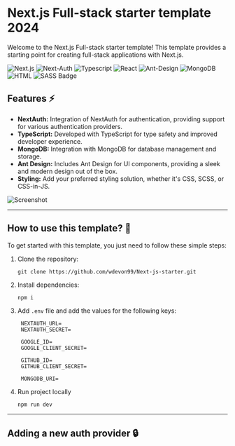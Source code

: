 # Next.js Full-stack starter template 2024

Welcome to the Next.js Full-stack starter template! This template provides a starting point for creating full-stack applications with Next.js.

![Next.js](https://img.shields.io/badge/next.js-242424?style=for-the-badge&logo=nextdotjs&logoColor=white)
![Next-Auth](https://img.shields.io/badge/Next%20Auth-563D7C?style=for-the-badge&logoColor=white)
![Typescript](https://img.shields.io/badge/Typescript-007acc?style=for-the-badge&logo=typescript&logoColor=fff)
![React](https://img.shields.io/badge/-React-61DBFB?style=for-the-badge&logo=react&logoColor=black)
![Ant-Design](https://img.shields.io/badge/AntDesign-0170FE?style=for-the-badge&logo=antdesign&logoColor=white)
![MongoDB](https://img.shields.io/badge/MongoDB-4EA94B?style=for-the-badge&logo=mongodb&logoColor=white)
![HTML](https://img.shields.io/badge/HTML5-E34F26?style=for-the-badge&logo=html5&logoColor=white)
![SASS Badge](https://img.shields.io/badge/Sass-CC6699?style=for-the-badge&logo=sass&logoColor=white)

## Features ⚡

- **NextAuth:** Integration of NextAuth for authentication, providing support for various authentication providers.
- **TypeScript:** Developed with TypeScript for type safety and improved developer experience.
- **MongoDB:** Integration with MongoDB for database management and storage.
- **Ant Design:** Includes Ant Design for UI components, providing a sleek and modern design out of the box.
- **Styling:** Add your preferred styling solution, whether it's CSS, SCSS, or CSS-in-JS.

![Screenshot](https://img.hotimg.com/ss0801c6061e6c5b5d.png)

---

## How to use this template? 🤔

To get started with this template, you just need to follow these simple steps:

1. Clone the repository:

   ```
   git clone https://github.com/wdevon99/Next-js-starter.git
   ```

2. Install dependencies:

   ```
   npm i
   ```

3. Add `.env` file and add the values for the following keys:

   ```
    NEXTAUTH_URL=
    NEXTAUTH_SECRET=

    GOOGLE_ID=
    GOOGLE_CLIENT_SECRET=

    GITHUB_ID=
    GITHUB_CLIENT_SECRET=

    MONGODB_URI=
   ```

4. Run project locally

   ```
   npm run dev
   ```

---

## Adding a new auth provider 🔒
